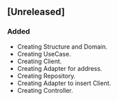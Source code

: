 ## [Unreleased]
### Added
- Creating Structure and Domain.
- Creating UseCase.
- Creating Client.
- Creating Adapter for address.
- Creating Repository.
- Creating Adapter to insert Client.
- Creating Controller.